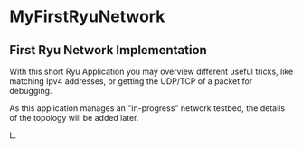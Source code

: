 # MyFirstRyuNetwork
First Ryu Network Implementation
---------------------------------

With this short Ryu Application you may overview different useful tricks, like matching Ipv4 addresses, or getting the UDP/TCP of a packet for debugging.

As this application manages an "in-progress" network testbed, the details of the topology will be added later.

L.
